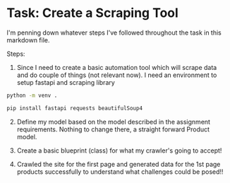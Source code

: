 # Task: Create a Scraping Tool

I'm penning down whatever steps I've followed throughout the task in this markdown file.

Steps:

1. Since I need to create a basic automation tool which will scrape data and do couple of things (not relevant now).
I need an environment to setup fastapi and scraping library

```bash
python -m venv .

pip install fastapi requests beautifulSoup4
```

2. Define my model based on the model described in the assignment requirements. Nothing to change there, a straight forward Product model.
  
3. Create a basic blueprint (class) for what my crawler's going to accept! 

4. Crawled the site for the first page and generated data for the 1st page products successfully to understand what challenges could be posed!! 